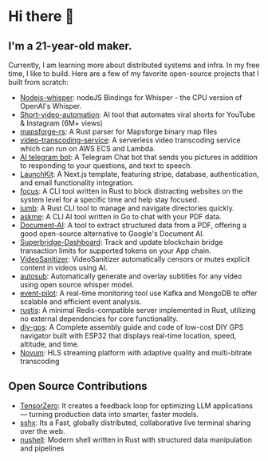 # Hi there 👋
## I'm a 21-year-old maker.
Currently, I am learning more about distributed systems and infra.
In my free time, I like to build. Here are a few of my favorite open-source projects that I built from scratch:
- [Nodejs-whisper](https://github.com/ChetanXpro/nodejs-whisper): nodeJS Bindings for Whisper - the CPU version of OpenAI's Whisper.
- [Short-video-automation](https://github.com/ChetanXpro/short-video-automation): AI tool that automates viral shorts for YouTube & Instagram (6M+ views)
- [mapsforge-rs](https://github.com/ChetanXpro/mapsforge-rs): A Rust parser for Mapsforge binary map files
- [video-transcoding-service](https://github.com/ChetanXpro/video-transcoding-service): A serverless video transcoding service which can run on AWS ECS and Lambda.
- [AI telegram bot](https://github.com/ChetanXpro/chatgpt-telegram-bot): A Telegram Chat bot that sends you pictures in addition to responding to your questions, and text to speech.
- [LaunchKit](https://github.com/ChetanXpro/LaunchKit): A Next.js template, featuring stripe, database, authentication, and email functionality integration.
- [focus](https://github.com/ChetanXpro/focus): A CLI tool written in Rust to block distracting websites on the system level for a specific time and help stay focused.
- [jumb](https://github.com/ChetanXpro/jumb): A Rust CLI tool to manage and navigate directories quickly.
- [askme](https://github.com/ChetanXpro/askme): A CLI AI tool written in Go to chat with your PDF data.
- [Document-AI](https://github.com/ChetanXpro/Document-AI): A tool to extract structured data from a PDF, offering a good open-source alternative to Google's Document AI.
- [Superbridge-Dashboard](https://github.com/ChetanXpro/superbridge-dashboard): Track and update blockchain bridge transaction limits for supported tokens on your App chain.
- [VideoSanitizer](https://github.com/ChetanXpro/VideoSanitizer): VideoSanitizer automatically censors or mutes explicit content in videos using AI.
- [autosub](https://github.com/ChetanXpro/autosub): Automatically generate and overlay subtitles for any video using open source whisper model.
- [event-pilot](https://github.com/ChetanXpro/event-pilot): A real-time monitoring tool use Kafka and MongoDB to offer scalable and efficient event analysis.
- [rustis](https://github.com/ChetanXpro/rustis): A minimal Redis-compatible server implemented in Rust, utilizing no external dependencies for core functionality.
- [diy-gps](https://github.com/ChetanXpro/diy-gps): A Complete assembly guide and code of low-cost DIY GPS navigator built with ESP32 that displays real-time location, speed, altitude, and time.
- [Novum](https://github.com/ChetanXpro/Novum): HLS streaming platform with adaptive quality and multi-bitrate transcoding

## Open Source Contributions
- [TensorZero](https://github.com/tensorzero/tensorzero/pulls?q=is%3Apr+is%3Aclosed+author%3AChetanXpro): It creates a feedback loop for optimizing LLM applications — turning production data into smarter, faster models.
- [sshx](https://github.com/ekzhang/sshx/pulls?q=is%3Apr+author%3AChetanXpro+is%3Aclosed): Its a Fast, globally distributed, collaborative live terminal sharing over the web.
- [nushell](https://github.com/nushell/nushell/pulls?q=is%3Apr+is%3Aclosed+author%3AChetanXpro): Modern shell written in Rust with structured data manipulation and pipelines
